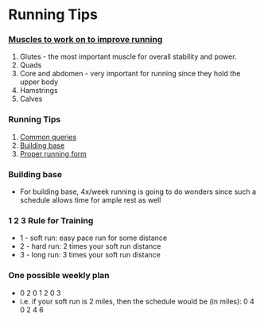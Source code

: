 # Running Tips


### [Muscles to work on to improve running](http://www.runningshoesguru.com/2014/06/five-key-muscle-groups-for-stronger-running/)
1. Glutes - the most important muscle for overall stability and power.
2. Quads
3. Core and abdomen - very important for running since they hold the upper body
4. Hamstrings
5. Calves

### Running Tips
1. [Common queries](https://www.reddit.com/r/running/wiki/index/common_questions) 
2. [Building base](http://davidhays.net/running/buildingbase.html)
3. [Proper running form](https://www.youtube.com/watch?v=entUXhcgt3c)


### Building base
* For building base, 4x/week running is going to do wonders since such a schedule allows time for ample rest as well


### 1 2 3 Rule for Training
* 1 - soft run: easy pace run for some distance
* 2 - hard run: 2 times your soft run distance 
* 3 - long run: 3 times your soft run distance 


### One possible weekly plan
* 0 2 0 1 2 0 3 
* i.e. if your soft run is 2 miles, then the schedule would be (in miles): 0 4 0 2 4 6 
